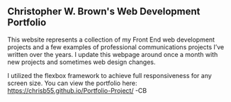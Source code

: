 ## Christopher W. Brown's Web Development Portfolio

This website represents a collection of my Front End web development projects and 
a few examples of professional communications projects I’ve written over the years. 
I update this webpage around once a month with new projects and sometimes web design changes. 

I utilized the flexbox framework to achieve full responsiveness for any screen size. You can view the portfolio here: https://chrisb55.github.io/Portfolio-Project/
-CB
